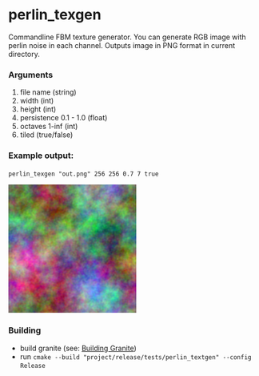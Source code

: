 # perlin_texgen

Commandline FBM texture generator. You can generate RGB image with perlin noise in each channel. Outputs image in PNG format in current directory.

### Arguments
1. file name (string)
2. width (int)
3. height (int)
4. persistence 0.1 - 1.0 (float)
5. octaves 1-inf (int)
6. tiled (true/false)

### Example output:
`perlin_texgen "out.png" 256 256 0.7 7 true`

![Preview](https://github.com/c41x/cpptoolset/blob/master/tests/perlin_texgen/out.png?raw=true "Preview")

### Building
- build granite (see: [Building Granite](https://github.com/c41x/cpptoolset/blob/master/README.md))
- run `cmake --build "project/release/tests/perlin_textgen" --config Release`
